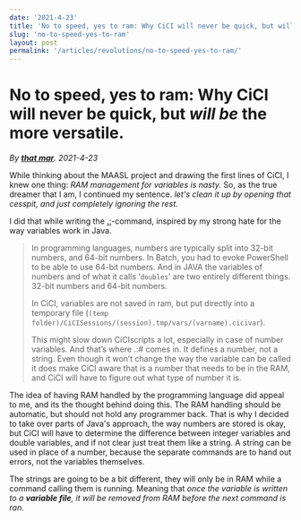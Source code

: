 ```yaml
---
date: '2021-4-23'
title: 'No to speed, yes to ram: Why CiCI will never be quick, but will be the more versatile.'
slug: 'no-to-speed-yes-to-ram'
layout: post
permalink: '/articles/revolutions/no-to-speed-yes-to-ram/'
---
```


# No to speed, yes to ram: Why CiCI will never be quick, but *will be* the more versatile.

_By **[that mar](https://github.com/that-mar)**._
_2021-4-23_

While thinking about the MAASL project and drawing the first lines of CiCI, I knew one thing: *RAM management for variables is nasty.* So, as the true dreamer that I am, I continued my sentence. *let's clean it up by opening that cesspit, and just completely ignoring the rest.* 

I did that while writing the [.:](https://asccisl-org.github.io/docs/Commands/dot/dotcolon/)-command, inspired by my strong hate for the way variables work in Java.

> In programming languages, numbers are typically split into 32-bit  numbers, and 64-bit numbers. In Batch, you had to evoke PowerShell to be able to use 64-bit numbers. And in JAVA the variables of numbers and of what it calls ‘`doubles`’  are two entirely different things. 32-bit numbers and 64-bit numbers.
>
> In CiCI, variables are not saved in ram, but put directly into a temporary file (`(temp folder)/CiCISessions/(session).tmp/vars/(varname).cicivar`).
>
> This might slow down CiCIscripts a lot, especially in case of  number variables. And that’s where .:# comes in. It defines a number,  not a string. Even though it won’t change the way the variable can be  called it does make CiCI aware that is a number that needs to be in the  RAM, and CiCI will have to figure out what type of number it is.

The idea of having RAM handled by the programming language did appeal to me, and its the thought behind doing this. 
The RAM handling should be automatic, but should not hold any programmer back. That is why I decided to take over parts of Java's approach, the way numbers are stored is okay, but CiCI will have to determine the difference between integer variables and double variables, and if not clear just treat them like a string.
A string can be used in place of a number, because the separate commands are to hand out errors, not the variables themselves.

The strings are going to be a bit different, they will only be in RAM while a command calling them is running. Meaning that _once the variable is written to a **variable file**, it will be removed from RAM before the next command is ran._ 

